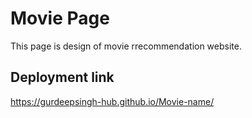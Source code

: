 # Movie Page
This page is design of movie rrecommendation website.

## Deployment link
https://gurdeepsingh-hub.github.io/Movie-name/

